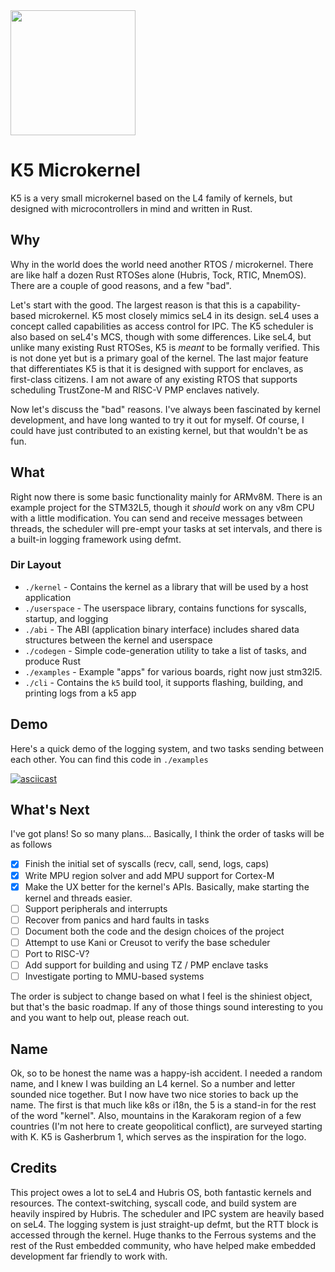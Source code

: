 <img src = "./docs/static/img/logo.png" width="200px"/>

# K5 Microkernel

K5 is a very small microkernel based on the L4 family of kernels, but designed with microcontrollers in mind and written in Rust.


## Why

Why in the world does the world need another RTOS / microkernel. There are like half a dozen Rust RTOSes alone (Hubris, Tock, RTIC, MnemOS). There are a couple of good reasons, and a few "bad".

Let's start with the good. The largest reason is that this is a capability-based microkernel. K5 most closely mimics seL4 in its design. seL4 uses a concept called capabilities as access control for IPC. The K5 scheduler is also based on seL4's MCS, though with some differences. Like seL4, but unlike many existing Rust RTOSes, K5 is *meant* to be formally verified. This is not done yet but is a primary goal of the kernel. The last major feature that differentiates K5 is that it is designed with support for enclaves, as first-class citizens. I am not aware of any existing RTOS that supports scheduling TrustZone-M and RISC-V PMP enclaves natively. 

Now let's discuss the "bad" reasons. I've always been fascinated by kernel development, and have long wanted to try it out for myself. Of course, I could have just contributed to an existing kernel, but that wouldn't be as fun. 

## What
Right now there is some basic functionality mainly for ARMv8M. There is an example project for the STM32L5, though it *should* work on any v8m CPU with a little modification. You can send and receive messages between threads, the scheduler will pre-empt your tasks at set intervals, and there is a built-in logging framework using defmt.

### Dir Layout
- `./kernel` - Contains the kernel as a library that will be used by a host application
- `./userspace` - The userspace library, contains functions for syscalls, startup, and logging
- `./abi` - The ABI (application binary interface) includes shared data structures between the kernel and userspace
- `./codegen` - Simple code-generation utility to take a list of tasks, and produce Rust
- `./examples` - Example "apps" for various boards, right now just stm32l5.
- `./cli` - Contains the `k5` build tool, it supports flashing, building, and printing logs from a k5 app

## Demo
Here's a quick demo of the logging system, and two tasks sending between each other. You can find this code in `./examples`

[![asciicast](https://asciinema.org/a/509730.svg)](https://asciinema.org/a/509730)


## What's Next

I've got plans! So so many plans... Basically, I think the order of tasks will be as follows
- [x] Finish the initial set of syscalls (recv, call, send, logs, caps)
- [x] Write MPU region solver and add MPU support for Cortex-M
- [x] Make the UX better for the kernel's APIs. Basically, make starting the kernel and threads easier.
- [ ] Support peripherals and interrupts
- [ ] Recover from panics and hard faults in tasks
- [ ] Document both the code and the design choices of the project
- [ ] Attempt to use Kani or Creusot to verify the base scheduler
- [ ] Port to RISC-V?
- [ ] Add support for building and using TZ / PMP enclave tasks
- [ ] Investigate porting to MMU-based systems

The order is subject to change based on what I feel is the shiniest object, but that's the basic roadmap. If any of those things sound interesting to you and you want to help out, please reach out.


## Name

Ok, so to be honest the name was a happy-ish accident. I needed a random name, and I knew I was building an L4 kernel. So a number and letter sounded nice together. But I now have two nice stories to back up the name. The first is that much like k8s or i18n, the 5 is a stand-in for the rest of the word "kernel". Also, mountains in the Karakoram region of a few countries (I'm not here to create geopolitical conflict), are surveyed starting with K. K5 is Gasherbrum 1, which serves as the inspiration for the logo.


## Credits
This project owes a lot to seL4 and Hubris OS, both fantastic kernels and resources. The context-switching, syscall code, and build system are heavily inspired by Hubris. The scheduler and IPC system are heavily based on seL4. The logging system is just straight-up defmt, but the RTT block is accessed through the kernel. Huge thanks to the Ferrous systems and the rest of the Rust embedded community, who have helped make embedded development far friendly to work with. 
